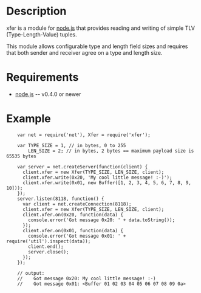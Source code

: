 Description
===========

xfer is a module for [node.js](http://nodejs.org/) that provides reading and writing of simple TLV (Type-Length-Value) tuples.

This module allows configurable type and length field sizes and requires that both sender and receiver agree on a type and length size.


Requirements
============

* [node.js](http://nodejs.org/) -- v0.4.0 or newer


Example
=======

        var net = require('net'), Xfer = require('xfer');

        var TYPE_SIZE = 1, // in bytes, 0 to 255
            LEN_SIZE = 2; // in bytes, 2 bytes == maximum payload size is 65535 bytes

        var server = net.createServer(function(client) {
          client.xfer = new Xfer(TYPE_SIZE, LEN_SIZE, client);
          client.xfer.write(0x20, 'My cool little message! :-)');
          client.xfer.write(0x01, new Buffer([1, 2, 3, 4, 5, 6, 7, 8, 9, 10]));
        });
        server.listen(8118, function() {
          var client = net.createConnection(8118);
          client.xfer = new Xfer(TYPE_SIZE, LEN_SIZE, client);
          client.xfer.on(0x20, function(data) {
            console.error('Got message 0x20: ' + data.toString());
          });
          client.xfer.on(0x01, function(data) {
            console.error('Got message 0x01: ' + require('util').inspect(data));
            client.end();
            server.close();
          });
        });

        // output:
        //    Got message 0x20: My cool little message! :-)
        //    Got message 0x01: <Buffer 01 02 03 04 05 06 07 08 09 0a>
